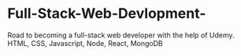 # Full-Stack-Web-Devlopment-

Road to becoming a full-stack web developer with the help of Udemy. HTML, CSS, Javascript, Node, React, MongoDB 
